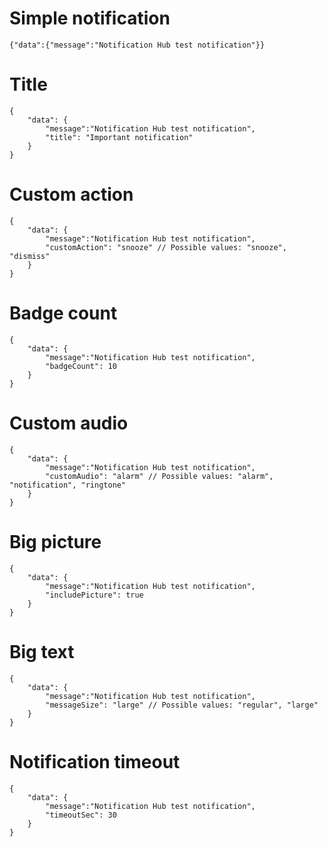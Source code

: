 # Simple notification

```
{"data":{"message":"Notification Hub test notification"}}
```

# Title
```
{
	"data":	{
		"message":"Notification Hub test notification", 
		"title": "Important notification"
	}
}
```

# Custom action
```
{
	"data":	{
		"message":"Notification Hub test notification", 
		"customAction": "snooze" // Possible values: "snooze", "dismiss"
	}
}
```

# Badge count
```
{
	"data":	{
		"message":"Notification Hub test notification", 
		"badgeCount": 10
	}
}
```

# Custom audio
```
{
	"data":	{
		"message":"Notification Hub test notification", 
		"customAudio": "alarm" // Possible values: "alarm", "notification", "ringtone"
	}
}
```

# Big picture
```
{
	"data":	{
		"message":"Notification Hub test notification", 
		"includePicture": true
	}
}
```

# Big text
```
{
	"data":	{
		"message":"Notification Hub test notification", 
		"messageSize": "large" // Possible values: "regular", "large"
	}
}
```

# Notification timeout
```
{
	"data":	{
		"message":"Notification Hub test notification", 
		"timeoutSec": 30
	}
}
```